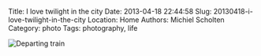 Title: I love twilight in the city
Date: 2013-04-18 22:44:58
Slug: 20130418-i-love-twilight-in-the-city
Location: Home
Authors: Michiel Scholten
Category: photo
Tags: photography, life

<div class="content-image"><img src="http://dammit.nl/images/content/photo/IMG_20130418_212903_1600.jpg" alt="Departing train" /></div>
